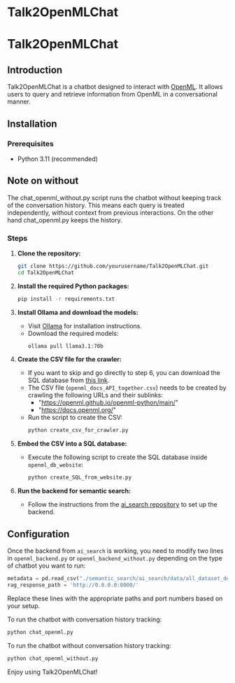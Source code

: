 # Talk2OpenMLChat

# Talk2OpenMLChat

## Introduction
Talk2OpenMLChat is a chatbot designed to interact with [OpenML](https://www.openml.org/). It allows users to query and retrieve information from OpenML in a conversational manner.

## Installation

### Prerequisites
- Python 3.11 (recommended)


## Note on without
The chat_openml_without.py script runs the chatbot without keeping track of the conversation history. This means each query is treated independently, without context from previous interactions. On the other hand chat_openml.py keeps the history.

### Steps

1. **Clone the repository:**
    ```sh
    git clone https://github.com/yourusername/Talk2OpenMLChat.git
    cd Talk2OpenMLChat
    ```

2. **Install the required Python packages:**
    ```sh
    pip install -r requirements.txt
    ```

3. **Install Ollama and download the models:**
    - Visit [Ollama](https://ollama.com/) for installation instructions.
    - Download the required models:
        ```sh
        ollama pull llama3.1:70b
        ```

4. **Create the CSV file for the crawler:**
    - If you want to skip and go directly to step 6, you can download the SQL database from [this link](https://tuenl-my.sharepoint.com/:u:/g/personal/i_campero_jurado_tue_nl/EefZPL9EcV9Iukvs3dPBsn8BlQxBTFhHW4qPOwqMJYwRVg?e=bMANbq).
    - The CSV file (`openml_docs_API_together.csv`) needs to be created by crawling the following URLs and their sublinks:
        - "https://openml.github.io/openml-python/main/"
        - "https://docs.openml.org/"
    - Run the script to create the CSV:
        ```sh
        python create_csv_for_crawler.py
        ```

5. **Embed the CSV into a SQL database:**
    - Execute the following script to create the SQL database inside `openml_db_website`:
        ```sh
        python create_SQL_from_website.py
        ```
    

6. **Run the backend for semantic search:**
    - Follow the instructions from the [ai_search repository](https://github.com/openml-labs/ai_search/tree/main) to set up the backend.

## Configuration

Once the backend from `ai_search` is working, you need to modify two lines in `openml_backend.py` or `openml_backend_without.py` depending on the type of chatbot you want to run:

```python
metadata = pd.read_csv("./semantic_search/ai_search/data/all_dataset_description.csv")
rag_response_path = 'http://0.0.0.0:8000/'
```

Replace these lines with the appropriate paths and port numbers based on your setup.


To run the chatbot with conversation history tracking:
```python
python chat_openml.py
```
To run the chatbot without conversation history tracking:
```python
python chat_openml_without.py
```

Enjoy using Talk2OpenMLChat!